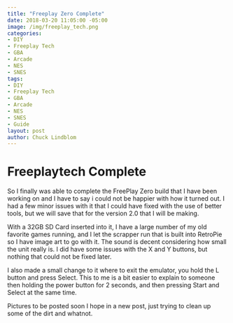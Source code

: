 ```yaml
---
title: "Freeplay Zero Complete"
date: 2018-03-20 11:05:00 -05:00
image: /img/freeplay_tech.png
categories:
- DIY
- Freeplay Tech
- GBA
- Arcade
- NES
- SNES
tags:
- DIY
- Freeplay Tech
- GBA
- Arcade
- NES
- SNES
- Guide
layout: post
author: Chuck Lindblom
---
```


# Freeplaytech Complete
So I finally was able to complete the FreePlay Zero build that I have been working on and I have to say i could not be happier with how it turned out. I had a few minor issues with it that I could have fixed with the use of better tools, but we will save that for the version 2.0 that I will be making.

With a 32GB SD Card inserted into it, I have a large number of my old favorite games running, and I let the scrapper run that is built into RetroPie so I have image art to go with it. The sound is decent considering how small the unit really is. I did have some issues with the X and Y buttons, but nothing that could not be fixed later.

I also made a small change to it where to exit the emulator, you hold the L button and press Select. This to me is a bit easier to explain to someone then holding the power button for 2 seconds, and then pressing Start and Select at the same time. 

Pictures to be posted soon I hope in a new post, just trying to clean up some of the dirt and whatnot.
